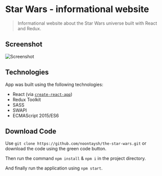 # Star Wars - informational website

> Informational website about the Star Wars universe built with React and Redux.

## Screenshot

![Screenshot](https://i.imgur.com/ACCYU7O.png?raw=true)

## Technologies

App was built using the following technologies:

* React (via [`create-react-app`](https://github.com/facebookincubator/create-react-app))
* Redux Toolkit
* SASS
* SWAPI
* ECMAScript 2015/ES6

## Download Code

Use `git clone https://github.com/noontaysh/the-star-wars.git` or download the code using the green code button.

Then run the command `npm install` & `npm i` in the project directory.

And finally run the application using `npm start`.
